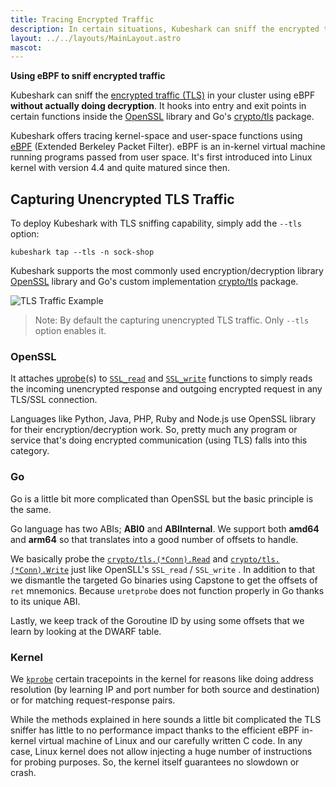 ```yaml
---
title: Tracing Encrypted Traffic
description: In certain situations, Kubeshark can sniff the encrypted traffic (TLS) in your cluster using eBPF without actually doing decryption.
layout: ../../layouts/MainLayout.astro
mascot:
---
```


**Using eBPF to sniff encrypted traffic**

Kubeshark can sniff the [encrypted traffic (TLS)](https://en.wikipedia.org/wiki/Transport_Layer_Security) in your cluster using eBPF **without actually doing decryption**. It hooks into entry and exit points in certain functions inside the [OpenSSL](https://www.openssl.org/) library and Go's [crypto/tls](https://pkg.go.dev/crypto/tls) package.

Kubeshark offers tracing kernel-space and user-space functions using [eBPF](https://prototype-kernel.readthedocs.io/en/latest/bpf/) (Extended Berkeley Packet Filter). eBPF is an in-kernel virtual machine running programs passed from user space. It's first introduced into
Linux kernel with version 4.4 and quite matured since then.

## Capturing Unencrypted TLS Traffic

To deploy Kubeshark with TLS sniffing capability, simply add the `--tls` option:

```shell
kubeshark tap --tls -n sock-shop
```

Kubeshark supports the most commonly used encryption/decryption
library [OpenSSL](https://www.openssl.org/) library and Go's custom implementation [crypto/tls](https://pkg.go.dev/crypto/tls) package.

![TLS Traffic Example](/tls_traffic.png)

> Note: By default the capturing unencrypted TLS traffic. Only `--tls` option enables it.

### OpenSSL

It attaches [uprobe](https://docs.kernel.org/trace/uprobetracer.html)(s)
to [`SSL_read`](https://www.openssl.org/docs/man1.1.1/man3/SSL_read.html) and [`SSL_write`](https://www.openssl.org/docs/man1.1.1/man3/SSL_write.html)
functions to simply reads the incoming unencrypted response and outgoing encrypted request in any TLS/SSL connection.

Languages like Python, Java, PHP, Ruby and Node.js use OpenSSL library for their encryption/decryption work. So, pretty
much any program or service that's doing encrypted communication (using TLS) falls into this category.

### Go

Go is a little bit more complicated than OpenSSL but the basic principle is the same.

Go language has two ABIs; **ABI0** and **ABIInternal**. We support both **amd64** and **arm64** so that translates into
a good number of offsets to handle.

We basically probe the [`crypto/tls.(*Conn).Read`](https://github.com/golang/go/blob/go1.17.6/src/crypto/tls/conn.go#L1263) and
[`crypto/tls.(*Conn).Write`](https://github.com/golang/go/blob/go1.17.6/src/crypto/tls/conn.go#L1099) just like OpenSLL's `SSL_read` / `SSL_write` .
In addition to that we dismantle the targeted Go binaries using Capstone to get the offsets of `ret` mnemonics.
Because `uretprobe` does not function properly in Go thanks to its unique ABI.

Lastly, we keep track of the Goroutine ID by using some offsets that we learn by looking at the DWARF table.

### Kernel

We [`kprobe`](https://www.kernel.org/doc/html/latest/trace/kprobes.html) certain tracepoints in the kernel for reasons
like doing address resolution (by learning IP and port number for both source and destination) or for matching
request-response pairs.

While the methods explained in here sounds a little bit complicated the TLS sniffer has little to no performance
impact thanks to the efficient eBPF in-kernel virtual machine of Linux and our carefully written C code. In any case,
Linux kernel does not allow injecting a huge number of instructions for probing purposes. So, the kernel itself
guarantees no slowdown or crash.

